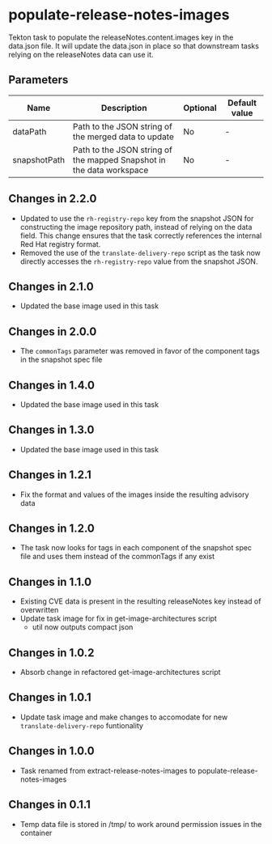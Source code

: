 # populate-release-notes-images

Tekton task to populate the releaseNotes.content.images key in the data.json file. It will update the data.json
in place so that downstream tasks relying on the releaseNotes data can use it.

## Parameters

| Name         | Description                                                          | Optional | Default value |
|--------------|----------------------------------------------------------------------|----------|---------------|
| dataPath     | Path to the JSON string of the merged data to update                 | No       | -             |
| snapshotPath | Path to the JSON string of the mapped Snapshot in the data workspace | No       | -             |

## Changes in 2.2.0
* Updated to use the `rh-registry-repo` key from the snapshot JSON for constructing 
  the image repository path, instead of relying on the data field. This change 
  ensures that the task correctly references the internal Red Hat registry format.
* Removed the use of the `translate-delivery-repo` script as the task now directly 
  accesses the `rh-registry-repo` value from the snapshot JSON.

## Changes in 2.1.0
* Updated the base image used in this task

## Changes in 2.0.0
* The `commonTags` parameter was removed in favor of the component tags in the snapshot spec file

## Changes in 1.4.0
* Updated the base image used in this task

## Changes in 1.3.0
* Updated the base image used in this task

## Changes in 1.2.1
* Fix the format and values of the images inside the resulting advisory data

## Changes in 1.2.0
* The task now looks for tags in each component of the snapshot spec file and uses them instead of the commonTags if
  any exist

## Changes in 1.1.0
* Existing CVE data is present in the resulting releaseNotes key instead of overwritten
* Update task image for fix in get-image-architectures script
  * util now outputs compact json

## Changes in 1.0.2
* Absorb change in refactored get-image-architectures script

## Changes in 1.0.1
* Update task image and make changes to accomodate for new `translate-delivery-repo` funtionality

## Changes in 1.0.0
* Task renamed from extract-release-notes-images to populate-release-notes-images

## Changes in 0.1.1
* Temp data file is stored in /tmp/ to work around permission issues in the container

